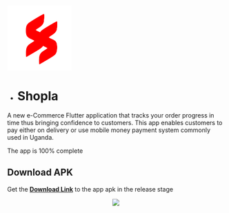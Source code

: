 <img src="https://github.com/Kawalyaa/Shoppaka_ecom/blob/feature2015/images/logos/shopla6.png " width="150" height="150">


  - #          Shopla




A new e-Commerce Flutter application that tracks your order progress in time thus 
bringing confidence to customers.
This app enables customers to pay either on delivery or use mobile money payment system 
commonly used in Uganda.

The app is 100% complete

## Download APK

Get the  **[Download Link](https://drive.google.com/file/d/1AbYXV5HPaWZalNhW7QukAheD9Nv54Is_/view?usp=sharing)**    to the app  apk in the release stage



<p align=center><a href=#><img src="https://github.com/Kawalyaa/Shoppaka_ecom/blob/master/app_gif/shopla1.gif"/></a></p>

<br/>


